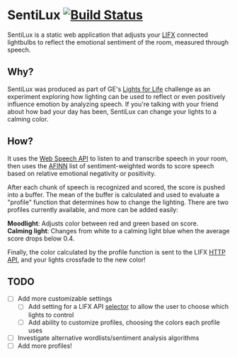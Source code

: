 # SentiLux [![Build Status](https://travis-ci.org/YottaInc/sentilux.svg?branch=master)](https://travis-ci.org/YottaInc/sentilux)

SentiLux is a static web application that adjusts your [LIFX](http://www.lifx.com/) connected lightbulbs to reflect the emotional sentiment of the room, measured through speech.

## Why?

SentiLux was produced as part of GE's [Lights for Life](https://www.hackster.io/challenges/LightsforLife) challenge as an experiment exploring how lighting can be used to reflect or even positively influence emotion by analyzing speech. If you're talking with your friend about how bad your day has been, SentiLux can change your lights to a calming color.

## How?

It uses the [Web Speech API](https://developer.mozilla.org/en-US/docs/Web/API/Web_Speech_API) to listen to and transcribe speech in your room, then uses the [AFINN](http://www2.imm.dtu.dk/pubdb/views/publication_details.php?id=6010) list of sentiment-weighted words to score speech based on relative emotional negativity or positivity.

After each chunk of speech is recognized and scored, the score is pushed into a buffer. The mean of the buffer is calculated and used to evaluate a "profile" function that determines how to change the lighting. There are two profiles currently available, and more can be added easily:

**Moodlight**: Adjusts color between red and green based on score.  
**Calming light**: Changes from white to a calming light blue when the average score drops below 0.4.

Finally, the color calculated by the profile function is sent to the LIFX [HTTP API](https://api.developer.lifx.com/), and your lights crossfade to the new color!

## TODO

- [ ] Add more customizable settings
  - [ ] Add setting for a LIFX API [selector](https://api.developer.lifx.com/docs/selectors) to allow the user to choose which lights to control
  - [ ] Add ability to customize profiles, choosing the colors each profile uses
- [ ] Investigate alternative wordlists/sentiment analysis algorithms
- [ ] Add more profiles!
